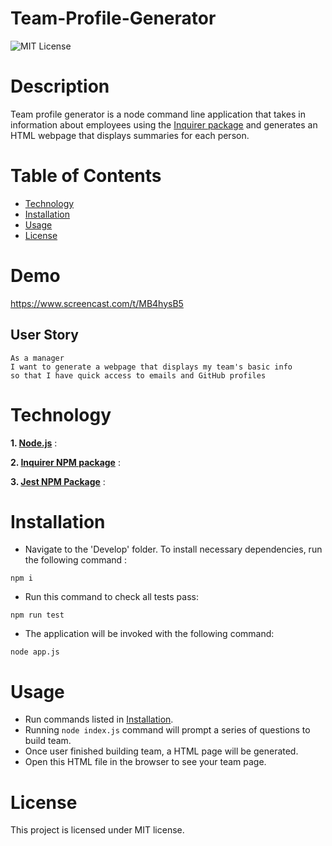 # Team-Profile-Generator
![MIT License](https://img.shields.io/badge/license-MIT-green)

# Description

Team profile generator is a node command line application that takes in information about employees using the [Inquirer package](https://www.npmjs.com/package/inquirer) and generates an HTML webpage that displays summaries for each person.

# Table of Contents
* [Technology](#technology)
* [Installation](#installation)
* [Usage](#usage)
* [License](#license)

# Demo
https://www.screencast.com/t/MB4hysB5

## User Story

```
As a manager
I want to generate a webpage that displays my team's basic info
so that I have quick access to emails and GitHub profiles
```

# Technology

**1. [Node.js](https://nodejs.org/en/)** : 

**2. [Inquirer NPM package](https://www.npmjs.com/package/inquirer)** :

**3. [Jest NPM Package](https://www.npmjs.com/package/jest)** : 

# Installation 

* Navigate to the 'Develop' folder. To install necessary dependencies, run the following command :

```
npm i
```

* Run this command to check all tests pass:

```
npm run test
```

* The application will be invoked with the following command:

```
node app.js
```
# Usage

* Run  commands listed in [Installation](#installation).
* Running `node index.js` command will prompt a series of questions to build team.
* Once user finished building team, a HTML page will be generated.
* Open this HTML file in the browser to see your team page.

# License

This project is licensed under MIT license.
